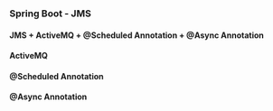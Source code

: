 ### Spring Boot - JMS
#### JMS + ActiveMQ + @Scheduled Annotation + @Async Annotation
#### ActiveMQ
#### @Scheduled Annotation
#### @Async Annotation